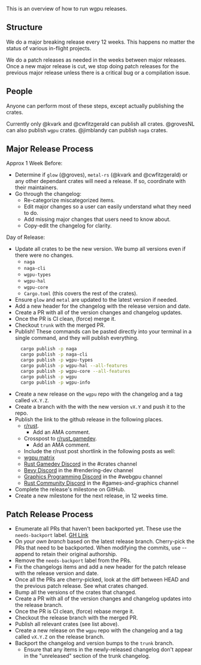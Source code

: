 This is an overview of how to run wgpu releases.

## Structure

We do a major breaking release every 12 weeks. This happens no matter the status of various in-flight projects.

We do a patch releases as needed in the weeks between major releases. Once a new major release is cut, we stop doing patch releases for the previous major release unless there is a critical bug or a compilation issue.

## People

Anyone can perform most of these steps, except actually publishing the crates.

Currently only @kvark and @cwfitzgerald can publish all crates. @grovesNL can also publish `wgpu` crates. @jimblandy can publish `naga` crates.

## Major Release Process

Approx 1 Week Before:
- Determine if `glow` (@groves), `metal-rs` (@kvark and @cwfitzgerald) or any other dependant crates will need a release. If so, coordinate with their maintainers.
- Go through the changelog:
  - Re-categorize miscategorized items.
  - Edit major changes so a user can easily understand what they need to do.
  - Add missing major changes that users need to know about.
  - Copy-edit the changelog for clarity.

Day of Release:
- Update all crates to be the new version. We bump all versions even if there were no changes.
  - `naga`
  - `naga-cli`
  - `wgpu-types`
  - `wgpu-hal`
  - `wgpu-core`
  - `Cargo.toml` (this covers the rest of the crates).
- Ensure `glow` and `metal` are updated to the latest version if needed.
- Add a new header for the changelog with the release version and date.
- Create a PR with all of the version changes and changelog updates.
- Once the PR is CI clean, (force) merge it.
- Checkout `trunk` with the merged PR.
- Publish! These commands can be pasted directly into your terminal in a single command, and they will publish everything.
  ```bash
    cargo publish -p naga
    cargo publish -p naga-cli
    cargo publish -p wgpu-types
    cargo publish -p wgpu-hal --all-features
    cargo publish -p wgpu-core --all-features
    cargo publish -p wgpu
    cargo publish -p wgpu-info
  ```
- Create a new release on the `wgpu` repo with the changelog and a tag called `vX.Y.Z`.
- Create a branch with the with the new version `vX.Y` and push it to the repo.
- Publish the link to the github release in the following places.
  - [r/rust](https://www.reddit.com/r/rust/).
    - Add an AMA comment.
  - Crosspost to [r/rust_gamedev](https://www.reddit.com/r/rust_gamedev/).
    - Add an AMA comment.
  - Include the r/rust post shortlink in the following posts as well:
  - [wgpu matrix](https://matrix.to/#/#wgpu:matrix.org)
  - [Rust Gamedev Discord](https://discord.gg/yNtPTb2) in the #crates channel
  - [Bevy Discord](https://discord.com/invite/bevy) in the #rendering-dev channel
  - [Graphics Programming Discord](https://discord.gg/6mgNGk7) in the #webgpu channel
  - [Rust Community Discord](https://discord.gg/rust-lang-community) in the #games-and-graphics channel
- Complete the release's milestone on GitHub.
- Create a new milestone for the next release, in 12 weeks time.

## Patch Release Process
- Enumerate all PRs that haven't been backported yet. These use the `needs-backport` label. [GH Link](https://github.com/gfx-rs/wgpu/pulls?q=sort%3Aupdated-desc+is%3Apr+label%3A%22PR%3A+needs+back-porting%22)
- On _your own branch_ based on the latest release branch. Cherry-pick the PRs that need to be backported. When modifying the commits, use --append to retain their original authorship.
- Remove the `needs-backport` label from the PRs.
- Fix the changelogs items and add a new header for the patch release with the release version and date.
- Once all the PRs are cherry-picked, look at the diff between HEAD and the previous patch release. See what crates changed.
- Bump all the versions of the crates that changed.
- Create a PR with all of the version changes and changelog updates into the release branch.
- Once the PR is CI clean, (force) rebase merge it.
- Checkout the release branch with the merged PR.
- Publish all relevant crates (see list above).
- Create a new release on the `wgpu` repo with the changelog and a tag called `vX.Y.Z` on the release branch.
- Backport the changelog and version bumps to the `trunk` branch.
  - Ensure that any items in the newly-released changelog don't appear in the "unreleased" section of the trunk changelog.

